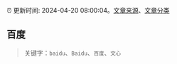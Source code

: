 :alarm_clock: 更新时间: 2024-04-20 08:00:04。[文章来源](/README.md)、[文章分类](/TAGS.md)

## 百度


> 关键字：`baidu`、`Baidu`、`百度`、`文心`



